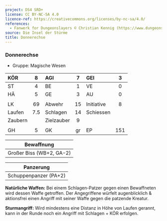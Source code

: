 ```yaml
---
project: DS4 SRD+
license: CC BY-NC-SA 4.0
licence-ref: https://creativecommons.org/licenses/by-nc-sa/4.0/
references: 
  - Fanwerk for Dungeonslayers © Christian Kennig (https://www.dungeonslayers.net/)
source: Die Insel der Stürme
title: Donnerechse
---
```


### Donnerechse

- Gruppe: Magische Wesen

| KÖR     |  8  | AGI        |  7  | GEI        |  3  |
| :------ | :-: | :--------- | :-: | :--------- | :-: |
| ST      |  4  | BE         |  1  | VE         |  0  |
| HÄ      |  5  | GE         |  3  | AU         |  0  |
|         |     |            |     |            |     |
| LK      | 69  | Abwehr     | 15  | Initiative |  8  |
| Laufen  | 7.5 | Schlagen   | 14  | Schiessen  |     |
| Zaubern |     | Zielzauber |  9  |            |     |
|         |     |            |     |            |     |
| GH      |  5  | GK         | gr  | EP         | 151 |

|        Bewaffnung        |
| :----------------------: |
| Großer Biss (WB+2, GA-2) |

|       Panzerung       |
| :-------------------: |
| Schuppenpanzer (PA+2) |

**Natürliche Waffen:** Bei einem Schlagen-Patzer gegen einen Bewaffneten wird dessen Waffe getroffen. Der Angegriffene würfelt augenblicklich & aktionsfrei einen Angriff mit seiner Waffe gegen die patzende Kreatur.

**Sturmangriff:** Wird mindestens eine Distanz in Höhe von Laufen gerannt, kann in der Runde noch ein Angriff mit Schlagen + KÖR erfolgen.

